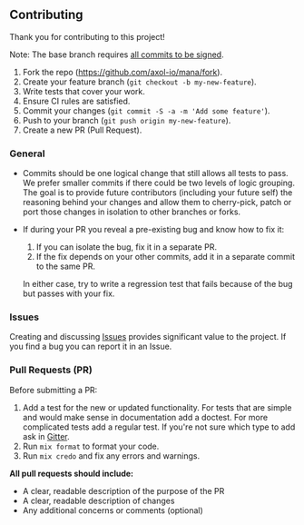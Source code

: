 ## Contributing

Thank you for contributing to this project!

Note: The base branch requires [all commits to be signed](https://help.github.com/articles/about-commit-signature-verification).

1. Fork the repo (https://github.com/axol-io/mana/fork).
2. Create your feature branch (`git checkout -b my-new-feature`).
3. Write tests that cover your work.
4. Ensure CI rules are satisfied.
5. Commit your changes (`git commit -S -a -m 'Add some feature'`).
6. Push to your branch (`git push origin my-new-feature`).
7. Create a new PR (Pull Request).

### General

* Commits should be one logical change that still allows all tests to pass.  We prefer smaller commits if there could be two levels of logic grouping.  The goal is to provide future contributors (including your future self) the reasoning behind your changes and allow them to cherry-pick, patch or port those changes in isolation to other branches or forks.
* If during your PR you reveal a pre-existing bug and know how to fix it:
  1. If you can isolate the bug, fix it in a separate PR.
  2. If the fix depends on your other commits, add it in a separate commit to the same PR.

    In either case, try to write a regression test that fails because of the bug but passes with your fix.


### Issues
Creating and discussing [Issues](https://github.com/axol-io/mana/issues) provides significant value to the project. If you find a bug you can report it in an Issue.

### Pull Requests (PR)

Before submitting a PR:
1. Add a test for the new or updated functionality. For tests that are simple and would make sense in documentation add a doctest. For more complicated tests add a regular test. If you're not sure which type to add ask in [Gitter](https://gitter.im/axol-io/mana).
2. Run `mix format` to format your code.
3. Run `mix credo` and fix any errors and warnings.

**All pull requests should include:**
* A clear, readable description of the purpose of the PR
* A clear, readable description of changes
* Any additional concerns or comments (optional)
